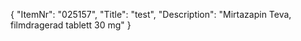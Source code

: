 {
  "ItemNr": "025157",
  "Title": "test",
  "Description": "Mirtazapin Teva, filmdragerad tablett 30 mg"
}
